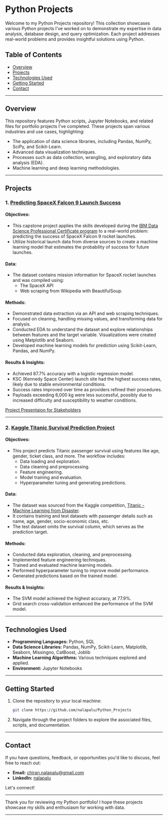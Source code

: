 # Python Projects

Welcome to my Python Projects repository! This collection showcases various Python projects I've worked on to demonstrate my expertise in data analysis, database design, and query optimization. Each project addresses real-world problems and provides insightful solutions using Python.

## Table of Contents

- [Overview](#overview)
- [Projects](#projects)
- [Technologies Used](#technologies-used)
- [Getting Started](#getting-started)
- [Contact](#contact)

---

## Overview

This repository features Python scripts, Jupyter Notebooks, and related files for portfolio projects I've completed. These projects span various industries and use cases, highlighting:
- The application of data science libraries, including Pandas, NumPy, SciPy, and Scikit-Learn.
- Advanced data visualization techniques.
- Processes such as data collection, wrangling, and exploratory data analysis (EDA).
- Machine learning and deep learning methodologies.

---

## Projects

### 1. [**Predicting SpaceX Falcon 9 Launch Success**](https://github.com/nalapalu/Python_Projects/tree/main/Predicting-SpaceX-Falcon-9-Launch-Success)

#### Objectives:
- This capstone project applies the skills developed during the [IBM Data Science Professional Certificate program](https://www.coursera.org/account/accomplishments/professional-cert/URXA2M62VAPC) to a real-world problem: predicting the success of SpaceX Falcon 9 rocket launches.
- Utilize historical launch data from diverse sources to create a machine learning model that estimates the probability of success for future launches.

#### Data:
- The dataset contains mission information for SpaceX rocket launches and was compiled using:
  - The SpaceX API
  - Web scraping from Wikipedia with BeautifulSoup.

#### Methods:
- Demonstrated data extraction via an API and web scraping techniques.
- Focused on cleaning, handling missing values, and transforming data for analysis.
- Conducted EDA to understand the dataset and explore relationships between features and the target variable. Visualizations were created using Matplotlib and Seaborn.
- Developed machine learning models for prediction using Scikit-Learn, Pandas, and NumPy.

#### Results & Insights:
- Achieved 87.7% accuracy with a logistic regression model.
- KSC (Kennedy Space Center) launch site had the highest success rates, likely due to stable environmental conditions.
- Success rates improved over time as providers refined their procedures.
- Payloads exceeding 6,000 kg were less successful, possibly due to increased difficulty and susceptibility to weather conditions.

[Project Presentaion for Stakeholders](https://github.com/nalapalu/Python_Projects/blob/main/Predicting-SpaceX-Falcon-9-Launch-Success/Final_assignment.pdf)

---

### 2. [**Kaggle Titanic Survival Prediction Project**](https://github.com/nalapalu/Python_Projects/tree/main/Kaggle_Titanic_Survival_Prediction_Project)

#### Objectives:
- This project predicts Titanic passenger survival using features like age, gender, ticket class, and more. The workflow includes:
  - Data loading and exploration.
  - Data cleaning and preprocessing.
  - Feature engineering.
  - Model training and evaluation.
  - Hyperparameter tuning and generating predictions.

#### Data:
- The dataset was sourced from the Kaggle competition, [Titanic - Machine Learning from Disaster](https://www.kaggle.com/competitions/titanic/data).
- It contains training and test datasets with passenger details such as name, age, gender, socio-economic class, etc.
- The test dataset omits the survival column, which serves as the prediction target.

#### Methods:
- Conducted data exploration, cleaning, and preprocessing.
- Implemented feature engineering techniques.
- Trained and evaluated machine learning models.
- Performed hyperparameter tuning to improve model performance.
- Generated predictions based on the trained model.

#### Results & Insights:
- The SVM model achieved the highest accuracy, at 77.9%.
- Grid search cross-validation enhanced the performance of the SVM model.

---

## Technologies Used

- **Programming Languages:** Python, SQL
- **Data Science Libraries:** Pandas, NumPy, Scikit-Learn, Matplotlib, Seaborn, Missingno, CatBoost, Joblib
- **Machine Learning Algorithms:** Various techniques explored and applied.
- **Environment:** Jupyter Notebooks

---

## Getting Started

1. Clone the repository to your local machine:
   ```bash
   git clone https://github.com/nalapalu/Python_Projects
   ```

2. Navigate through the project folders to explore the associated files, scripts, and documentation.

---

## Contact

If you have questions, feedback, or opportunities you'd like to discuss, feel free to reach out:

- **Email:** [chiran.nalapalu@gmail.com](mailto:chiran.nalapalu@gmail.com)
- **LinkedIn:** [nalapalu](https://www.linkedin.com/in/nalapalu/)  

Let's connect!

---

Thank you for reviewing my Python portfolio! I hope these projects showcase my skills and enthusiasm for working with data.

---
